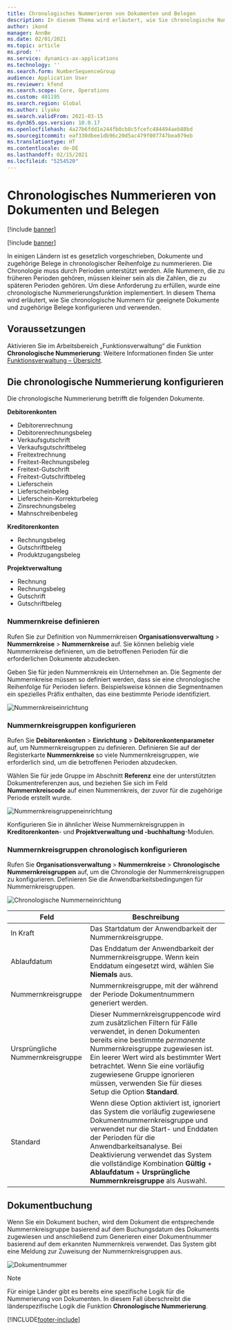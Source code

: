 ```yaml
---
title: Chronologisches Nummerieren von Dokumenten und Belegen
description: In diesem Thema wird erläutert, wie Sie chronologische Nummern für geeignete Dokumente und zugehörige Belege einrichten und verwenden.
author: ikond
manager: AnnBe
ms.date: 02/01/2021
ms.topic: article
ms.prod: ''
ms.service: dynamics-ax-applications
ms.technology: ''
ms.search.form: NumberSequenceGroup
audience: Application User
ms.reviewer: kfend
ms.search.scope: Core, Operations
ms.custom: 401195
ms.search.region: Global
ms.author: ilyako
ms.search.validFrom: 2021-03-15
ms.dyn365.ops.version: 10.0.17
ms.openlocfilehash: 4a27b6fdd1e244fb0cb8c5fcefc484494aeb88bd
ms.sourcegitcommit: eaf330dbee1db96c20d5ac479f007747bea079eb
ms.translationtype: HT
ms.contentlocale: de-DE
ms.lasthandoff: 02/15/2021
ms.locfileid: "5254520"
---
```

# <a name="numbering-documents-and-vouchers-chronologically"></a>Chronologisches Nummerieren von Dokumenten und Belegen

[!include [banner](../includes/banner.md)]

[!include [banner](../includes/preview-banner.md)]

In einigen Ländern ist es gesetzlich vorgeschrieben, Dokumente und zugehörige Belege in chronologischer Reihenfolge zu nummerieren. Die Chronologie muss durch Perioden unterstützt werden. Alle Nummern, die zu früheren Perioden gehören, müssen kleiner sein als die Zahlen, die zu späteren Perioden gehören. Um diese Anforderung zu erfüllen, wurde eine chronologische Nummerierungsfunktion implementiert. In diesem Thema wird erläutert, wie Sie chronologische Nummern für geeignete Dokumente und zugehörige Belege konfigurieren und verwenden.

## <a name="prerequisites"></a>Voraussetzungen

Aktivieren Sie im Arbeitsbereich „Funktionsverwaltung“ die Funktion **Chronologische Nummerierung**: Weitere Informationen finden Sie unter [Funktionsverwaltung – Übersicht](../../fin-ops-core/fin-ops/get-started/feature-management/feature-management-overview.md).

## <a name="configure-chronological-numbering"></a>Die chronologische Nummerierung konfigurieren

Die chronologische Nummerierung betrifft die folgenden Dokumente.

**Debitorenkonten**
- Debitorenrechnung
- Debitorenrechnungsbeleg
- Verkaufsgutschrift
- Verkaufsgutschriftbeleg
- Freitextrechnung
- Freitext-Rechnungsbeleg
- Freitext-Gutschrift
- Freitext-Gutschriftbeleg
- Lieferschein
- Lieferscheinbeleg
- Lieferschein-Korrekturbeleg
- Zinsrechnungsbeleg
- Mahnschreibenbeleg

**Kreditorenkonten**
- Rechnungsbeleg
- Gutschriftbeleg
- Produktzugangsbeleg

**Projektverwaltung**
- Rechnung
- Rechnungsbeleg
- Gutschrift
- Gutschriftbeleg 

### <a name="define-number-sequences"></a>Nummernkreise definieren

Rufen Sie zur Definition von Nummernkreisen **Organisationsverwaltung** > **Nummernkreise** > **Nummernkreise** auf. Sie können beliebig viele Nummernkreise definieren, um die betroffenen Perioden für die erforderlichen Dokumente abzudecken. 

Geben Sie für jeden Nummernkreis ein Unternehmen an. Die Segmente der Nummernkreise müssen so definiert werden, dass sie eine chronologische Reihenfolge für Perioden liefern. Beispielsweise können die Segmentnamen ein spezielles Präfix enthalten, das eine bestimmte Periode identifiziert.

![Nummernkreiseinrichtung](media/chrono-num-sequence.jpg)

### <a name="configure-number-sequence-groups"></a>Nummernkreisgruppen konfigurieren

Rufen Sie **Debitorenkonten** > **Einrichtung** > **Debitorenkontenparameter** auf, um Nummernkreisgruppen zu definieren. Definieren Sie auf der Registerkarte **Nummernkreise** so viele Nummernkreisgruppen, wie erforderlich sind, um die betroffenen Perioden abzudecken. 

Wählen Sie für jede Gruppe im Abschnitt **Referenz** eine der unterstützten Dokumentreferenzen aus, und beziehen Sie sich im Feld **Nummernkreiscode** auf einen Nummernkreis, der zuvor für die zugehörige Periode erstellt wurde.

![Nummernkreisgruppeneinrichtung](media/chrono-num-sequence-group.jpg)

Konfigurieren Sie in ähnlicher Weise Nummernkreisgruppen in **Kreditorenkonten**- und **Projektverwaltung und -buchhaltung**-Modulen.

### <a name="configure-number-sequence-groups-chronology"></a>Nummernkreisgruppen chronologisch konfigurieren

Rufen Sie **Organisationsverwaltung** > **Nummernkreise** > **Chronologische Nummernkreisgruppen** auf, um die Chronologie der Nummernkreisgruppen zu konfigurieren. Definieren Sie die Anwendbarkeitsbedingungen für Nummernkreisgruppen.

![Chronologische Nummerneinrichtung](media/chrono-num-sequence-group-period.jpg)

| Feld            | Beschreibung                                                                                                                                                                                                                                                                                                                                                                                   |
|---------------------|------------------------------------------------------------------------------------------------------------------------------------------------------------------------------------------------------------------------------------------------------------------------------------------------------------------------------------------------------------------------------------------------|
| In Kraft  | Das Startdatum der Anwendbarkeit der Nummernkreisgruppe. |
| Ablaufdatum      | Das Enddatum der Anwendbarkeit der Nummernkreisgruppe. Wenn kein Enddatum eingesetzt wird, wählen Sie **Niemals** aus. |
| Nummernkreisgruppe | Nummernkreisgruppe, mit der während der Periode Dokumentnummern generiert werden. |
| Ursprüngliche Nummernkreisgruppe | Dieser Nummernkreisgruppencode wird zum zusätzlichen Filtern für Fälle verwendet, in denen Dokumenten bereits eine bestimmte *permanente* Nummernkreisgruppe zugewiesen ist. Ein leerer Wert wird als bestimmter Wert betrachtet. Wenn Sie eine vorläufig zugewiesene Gruppe ignorieren müssen, verwenden Sie für dieses Setup die Option **Standard**. |
| Standard | Wenn diese Option aktiviert ist, ignoriert das System die vorläufig zugewiesene Dokumentnummernkreisgruppe und verwendet nur die Start- und Enddaten der Perioden für die Anwendbarkeitsanalyse. Bei Deaktivierung verwendet das System die vollständige Kombination **Gültig** + **Ablaufdatum** + **Ursprüngliche Nummernkreisgruppe** als Auswahl. |

## <a name="document-posting"></a>Dokumentbuchung
Wenn Sie ein Dokument buchen, wird dem Dokument die entsprechende Nummernkreisgruppe basierend auf dem Buchungsdatum des Dokuments zugewiesen und anschließend zum Generieren einer Dokumentnummer basierend auf dem erkannten Nummernkreis verwendet. Das System gibt eine Meldung zur Zuweisung der Nummernkreisgruppen aus.

![Dokumentnummer](media/chrono-num-sequence-fti.jpg)

> [!NOTE]
> Für einige Länder gibt es bereits eine spezifische Logik für die Nummerierung von Dokumenten. In diesem Fall überschreibt die länderspezifische Logik die Funktion **Chronologische Nummerierung**.


[!INCLUDE[footer-include](../../includes/footer-banner.md)]